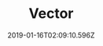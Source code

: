 ---
title: Vector
artist: Haken
date: 2019-01-16T02:09:10.596Z
cover: /upload/haken_vector.jpg
styles:
  - Progressive Metal
links:
  spotify: https://play.spotify.com/album/1PhYHO7Pva9e1YQY5GQ8zx
  youtube: https://music.youtube.com/playlist?list=OLAK5uy_mGtomGb1wIdcCwjFcFcHYF1iRFARdxABU
  applemusic: https://itunes.apple.com/us/album/vector-deluxe-edition/1433979909?uo=4
  soundcloud: ""
  bandcamp: ""
  googleplay: https://play.google.com/music/m/Bs4powgwvcbt3yfpndgdol3hubu?signup_if_needed=1
  deezer: https://www.deezer.com/album/71515162
---